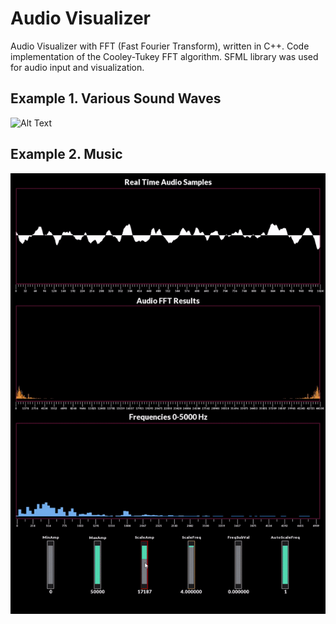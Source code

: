 # Audio Visualizer
Audio Visualizer with FFT (Fast Fourier Transform), written in  C++. Code implementation of the Cooley-Tukey FFT algorithm. SFML library was used for audio input and visualization.
## Example 1. Various Sound Waves
![Alt Text](doc/gifs/avfft_example1_waves.gif)
## Example 2. Music
![Alt Text](doc/gifs/avfft_example2_music.gif)
